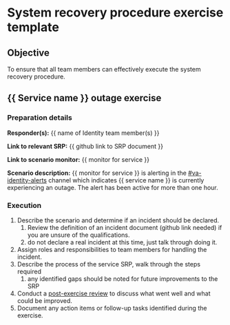 # System recovery procedure exercise template

## Objective

To ensure that all team members can effectively execute the system recovery procedure.

## {{ Service name }} outage exercise

### Preparation details

**Responder(s):** {{ name of Identity team member(s) }}

**Link to relevant SRP:** {{ github link to SRP document }}

**Link to scenario monitor:** {{ monitor for service }}

**Scenario description:** {{ monitor for service }} is alerting in the [#va-identity-alerts](https://dsva.slack.com/archives/C02SBFQ22RL) channel which indicates {{ service name }} is currently experiencing an outage. The alert has been active for more than one hour.

### Execution

1. Describe the scenario and determine if an incident should be declared.
    1. Review the definition of an incident document (github link needed) if you are unsure of the qualifications.
    2. do not declare a real incident at this time, just talk through doing it.
2. Assign roles and responsibilities to team members for handling the incident.
3. Describe the process of the service SRP, walk through the steps required
    1. any identified gaps should be noted for future improvements to the SRP
4. Conduct a [post-exercise review](https://github.com/department-of-veterans-affairs/va.gov-team-sensitive/blob/master/teams/vsp/teams/Identity/Documentation/Internal_Process/retro_template.md) to discuss what went well and what could be improved.
5. Document any action items or follow-up tasks identified during the exercise.
